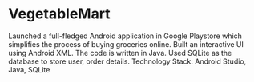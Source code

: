 # VegetableMart
Launched a full-fledged Android application in Google Playstore which simplifies the process of buying groceries
online. Built an interactive UI using Android XML. The code is written in Java. Used SQLite as the database
to store user, order details.
Technology Stack: Android Studio, Java, SQLite
